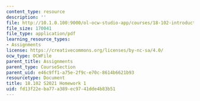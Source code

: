 ```yaml
---
content_type: resource
description: ''
file: http://10.1.0.100:9000/ol-ocw-studio-app/courses/18-102-introduction-to-functional-analysis-spring-2021/fd13f22eba77a389ec9741dde4b83b51_MIT18_102s21_hw1.pdf
file_size: 170041
file_type: application/pdf
learning_resource_types:
- Assignments
license: https://creativecommons.org/licenses/by-nc-sa/4.0/
ocw_type: OCWFile
parent_title: Assignments
parent_type: CourseSection
parent_uid: e46c9ff1-a75e-2f9c-e70c-8614b6621b93
resourcetype: Document
title: 18.102 S2021 Homework 1
uid: fd13f22e-ba77-a389-ec97-41dde4b83b51
---
```

